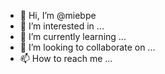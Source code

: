 - 👋 Hi, I’m @miebpe
- 👀 I’m interested in ...
- 🌱 I’m currently learning ...
- 💞️ I’m looking to collaborate on ...
- 📫 How to reach me ...

<!---
miebpe/miebpe is a ✨ special ✨ repository because its `README.md` (this file) appears on your GitHub profile.
You can click the Preview link to take a look at your changes.
--->
